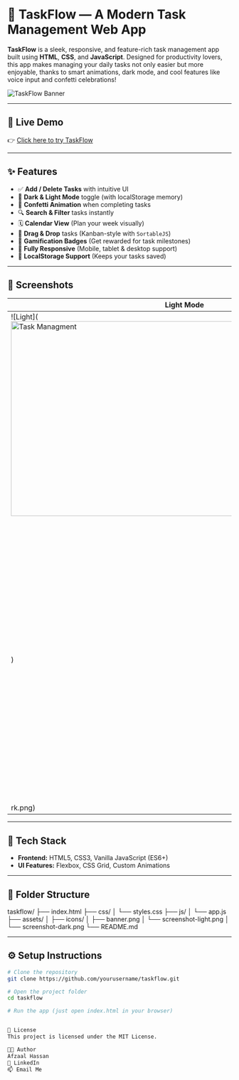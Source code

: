 # 📝 TaskFlow — A Modern Task Management Web App

**TaskFlow** is a sleek, responsive, and feature-rich task management app built using **HTML**, **CSS**, and **JavaScript**. Designed for productivity lovers, this app makes managing your daily tasks not only easier but more enjoyable, thanks to smart animations, dark mode, and cool features like voice input and confetti celebrations!

![TaskFlow Banner](<img width="774" height="438" alt="Task Managment" src="https://github.com/user-attachments/assets/3d53e95e-f993-448f-addd-5aeab3cc0d9b" />)

---

## 🚀 Live Demo

👉 [Click here to try TaskFlow](https://afzaal162.github.io/Task-Managment/)

---

## ✨ Features

- ✅ **Add / Delete Tasks** with intuitive UI
- 🎨 **Dark & Light Mode** toggle (with localStorage memory)
- 🎉 **Confetti Animation** when completing tasks
- 🔍 **Search & Filter** tasks instantly
- 🗓️ **Calendar View** (Plan your week visually)
- 🧩 **Drag & Drop** tasks (Kanban-style with `SortableJS`)
- 🧠 **Gamification Badges** (Get rewarded for task milestones)
- 📱 **Fully Responsive** (Mobile, tablet & desktop support)
- 💾 **LocalStorage Support** (Keeps your tasks saved)

---

## 📸 Screenshots

| Light Mode | Dark Mode |
|------------|-----------|
| ![Light](<img width="774" height="438" alt="Task Managment" src="https://github.com/user-attachments/assets/0438089d-de99-4639-b208-2a7585d5c7a1" />
) | ![Dark](./assets/screenshot-da<img width="1349" height="614" alt="Screenshot 2025-07-30 185402" src="https://github.com/user-attachments/assets/d6d00f1e-f661-420c-93d4-707ad24f1c34" />
rk.png) |

---

## 🔧 Tech Stack

- **Frontend:** HTML5, CSS3, Vanilla JavaScript (ES6+)
- **UI Features:** Flexbox, CSS Grid, Custom Animations

---

## 📁 Folder Structure
taskflow/
├── index.html
├── css/
│ └── styles.css
├── js/
│ └── app.js
├── assets/
│ ├── icons/
│ ├── banner.png
│ └── screenshot-light.png
│ └── screenshot-dark.png
└── README.md


---

## ⚙️ Setup Instructions

```bash
# Clone the repository
git clone https://github.com/yourusername/taskflow.git

# Open the project folder
cd taskflow

# Run the app (just open index.html in your browser)


📜 License
This project is licensed under the MIT License.

👨‍💻 Author
Afzaal Hassan
🔗 LinkedIn
📫 Email Me

